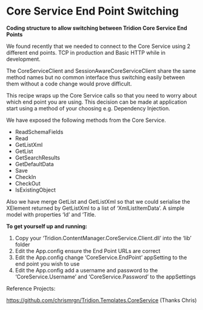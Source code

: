 Core Service End Point Switching
===============================

**Coding structure to allow switching between Tridion Core Service End Points**

We found recently that we needed to connect to the Core Service using 2 different end points. TCP in production and Basic HTTP while in development. 

The CoreServiceClient and SessionAwareCoreServiceClient share the same method names but no common interface thus switching easily between them without a code change would prove difficult.

This recipe wraps up the Core Service calls so that you need to worry about which end point you are using. This decision can be made at application start using a method of your choosing e.g. Dependency Injection.

We have exposed the following methods from the Core Service. 

- ReadSchemaFields
- Read
- GetListXml
- GetList
- GetSearchResults
- GetDefaultData
- Save
- CheckIn
- CheckOut
- IsExistingObject

Also we have merge GetList and GetListXml so that we could serialise the XElement returned by GetListXml to a list of ‘XmlListItemData’. A simple model with properties ‘Id’ and ‘Title.

**To get yourself up and running:**

1. Copy your ‘Tridion.ContentManager.CoreService.Client.dll’ into the ‘lib’ folder
2. Edit the App.config ensure the End Point URLs are correct
3. Edit the App.config change ‘CoreService.EndPoint’ appSetting to the end point you wish to use
4. Edit the App.config add a username and password to the ‘CoreService.Username’ and ‘CoreService.Password’ to the appSettings

Reference Projects:

https://github.com/chrismrgn/Tridion.Templates.CoreService (Thanks Chris)
